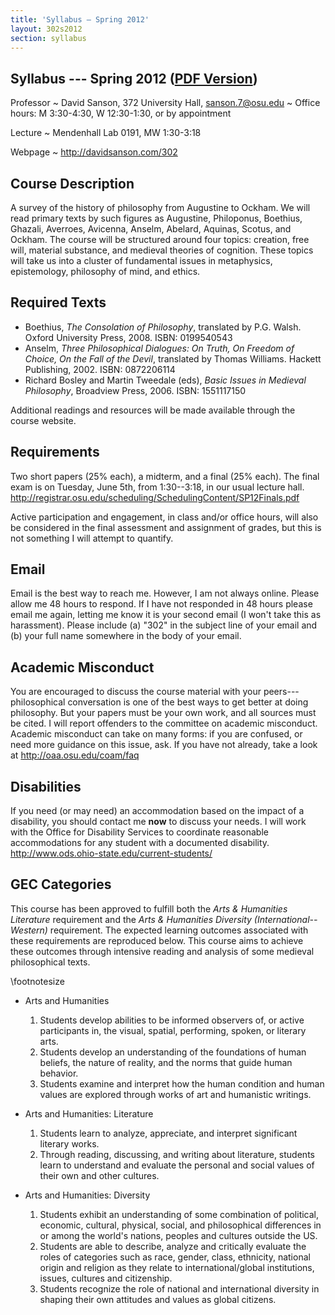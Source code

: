```yaml
---
title: 'Syllabus — Spring 2012'
layout: 302s2012
section: syllabus
---
```


Syllabus --- Spring 2012 ([PDF Version][])
------------------------------------------

Professor
  ~ David Sanson, 372 University Hall, <sanson.7@osu.edu>
  ~ Office hours: M 3:30-4:30, W 12:30-1:30, or by appointment

Lecture
  ~ Mendenhall Lab 0191, MW 1:30-3:18

Webpage
  ~ <http://davidsanson.com/302>

<p>

Course Description
------------------

A survey of the history of philosophy from Augustine to Ockham. We will
read primary texts by such figures as Augustine, Philoponus, Boethius,
Ghazali, Averroes, Avicenna, Anselm, Abelard, Aquinas, Scotus, and
Ockham. The course will be structured around four topics: creation, free
will, material substance, and medieval theories of cognition. These
topics will take us into a cluster of fundamental issues in metaphysics,
epistemology, philosophy of mind, and ethics.

Required Texts
--------------

-   Boethius, *The Consolation of Philosophy*, translated by P.G. Walsh.
    Oxford University Press, 2008. ISBN: 0199540543
-   Anselm, *Three Philosophical Dialogues: On Truth, On Freedom of
    Choice, On the Fall of the Devil*, translated by Thomas Williams.
    Hackett Publishing, 2002. ISBN: 0872206114
-   Richard Bosley and Martin Tweedale (eds), *Basic Issues in Medieval
    Philosophy*, Broadview Press, 2006. ISBN: 1551117150

Additional readings and resources will be made available through the
course website.

Requirements
------------

Two short papers (25% each), a midterm, and a final (25% each). The final exam is on Tuesday, June 5th, from 1:30--3:18, in our usual lecture hall. <http://registrar.osu.edu/scheduling/SchedulingContent/SP12Finals.pdf>

Active participation and engagement, in class and/or office hours, will
also be considered in the final assessment and assignment of grades, but
this is not something I will attempt to quantify.

Email
-----

Email is the best way to reach me. However, I am not always online.
Please allow me 48 hours to respond. If I have not responded in 48 hours
please email me again, letting me know it is your second email (I won't
take this as harassment). Please include (a) "302" in the subject line
of your email and (b) your full name somewhere in the body of your
email.

Academic Misconduct
-------------------

You are encouraged to discuss the course material with your
peers---philosophical conversation is one of the best ways to get better
at doing philosophy. But your papers must be your own work, and all
sources must be cited. I will report offenders to the committee on
academic misconduct. Academic misconduct can take on many forms: if you
are confused, or need more guidance on this issue, ask. If you have not
already, take a look at <http://oaa.osu.edu/coam/faq>

Disabilities
------------

If you need (or may need) an accommodation based on the impact of a
disability, you should contact me **now** to discuss your needs. I will
work with the Office for Disability Services to coordinate reasonable
accommodations for any student with a documented disability.
<http://www.ods.ohio-state.edu/current-students/>

GEC Categories
--------------

This course has been approved to fulfill both the *Arts & Humanities
Literature* requirement and the *Arts & Humanities Diversity
(International--Western)* requirement. The expected learning outcomes
associated with these requirements are reproduced below. This course
aims to achieve these outcomes through intensive reading and analysis of
some medieval philosophical texts.

\footnotesize

-   Arts and Humanities
    1.  Students develop abilities to be informed observers of, or
        active participants in, the visual, spatial, performing, spoken,
        or literary arts.
    2.  Students develop an understanding of the foundations of human
        beliefs, the nature of reality, and the norms that guide human
        behavior.
    3.  Students examine and interpret how the human condition and human
        values are explored through works of art and humanistic
        writings.

-   Arts and Humanities: Literature
    1.  Students learn to analyze, appreciate, and interpret significant
        literary works.
    2.  Through reading, discussing, and writing about literature,
        students learn to understand and evaluate the personal and
        social values of their own and other cultures.

-   Arts and Humanities: Diversity
    1.  Students exhibit an understanding of some combination of
        political, economic, cultural, physical, social, and
        philosophical differences in or among the world's nations,
        peoples and cultures outside the US.
    2.  Students are able to describe, analyze and critically evaluate
        the roles of categories such as race, gender, class, ethnicity,
        national origin and religion as they relate to
        international/global institutions, issues, cultures and
        citizenship.
    3.  Students recognize the role of national and international
        diversity in shaping their own attitudes and values as global
        citizens.

  [PDF Version]: syllabus.pdf
